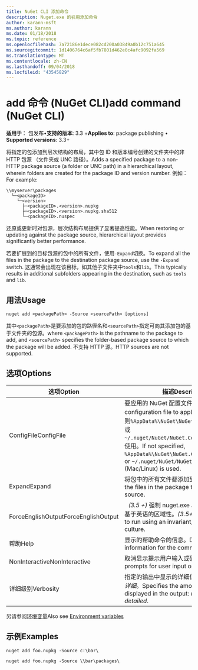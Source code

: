 ```yaml
---
title: NuGet CLI 添加命令
description: Nuget.exe 的引用添加命令
author: karann-msft
ms.author: karann
ms.date: 01/18/2018
ms.topic: reference
ms.openlocfilehash: 7a72186e1dece082cd200a03849a0b12c751a645
ms.sourcegitcommit: 1d1406764c6af5fb7801d462e0c4afc9092fa569
ms.translationtype: MT
ms.contentlocale: zh-CN
ms.lasthandoff: 09/04/2018
ms.locfileid: "43545829"
---
```

# <a name="add-command-nuget-cli"></a><span data-ttu-id="be840-103">add 命令 (NuGet CLI)</span><span class="sxs-lookup"><span data-stu-id="be840-103">add command (NuGet CLI)</span></span>

<span data-ttu-id="be840-104">**适用于**： 包发布&bullet;**支持的版本**: 3.3 +</span><span class="sxs-lookup"><span data-stu-id="be840-104">**Applies to**: package publishing &bullet; **Supported versions**: 3.3+</span></span>

<span data-ttu-id="be840-105">将指定的包添加到层次结构的布局，其中包 ID 和版本编号创建的文件夹中的非 HTTP 包源 （文件夹或 UNC 路径）。</span><span class="sxs-lookup"><span data-stu-id="be840-105">Adds a specified package to a non-HTTP package source (a folder or UNC path) in a hierarchical layout, wherein folders are created for the package ID and version number.</span></span> <span data-ttu-id="be840-106">例如：</span><span class="sxs-lookup"><span data-stu-id="be840-106">For example:</span></span>

    \\myserver\packages
      └─<packageID>
        └─<version>
          ├─<packageID>.<version>.nupkg
          ├─<packageID>.<version>.nupkg.sha512
          └─<packageID>.nuspec

<span data-ttu-id="be840-107">还原或更新时对包源，层次结构布局提供了显著提高性能。</span><span class="sxs-lookup"><span data-stu-id="be840-107">When restoring or updating against the package source, hierarchical layout provides significantly better performance.</span></span>

<span data-ttu-id="be840-108">若要扩展到的目标包源的包中的所有文件，使用`-Expand`切换。</span><span class="sxs-lookup"><span data-stu-id="be840-108">To expand all the files in the package to the destination package source, use the `-Expand` switch.</span></span> <span data-ttu-id="be840-109">这通常会出现在该目标，如其他子文件夹中`tools`和`lib`。</span><span class="sxs-lookup"><span data-stu-id="be840-109">This typically results in additional subfolders appearing in the destination, such as `tools` and `lib`.</span></span>

## <a name="usage"></a><span data-ttu-id="be840-110">用法</span><span class="sxs-lookup"><span data-stu-id="be840-110">Usage</span></span>

```cli
nuget add <packagePath> -Source <sourcePath> [options]
```

<span data-ttu-id="be840-111">其中`<packagePath>`是要添加的包的路径名和`<sourcePath>`指定可向其添加包的基于文件夹的包源。</span><span class="sxs-lookup"><span data-stu-id="be840-111">where `<packagePath>` is the pathname to the package to add, and `<sourcePath>` specifies the folder-based package source to which the package will be added.</span></span> <span data-ttu-id="be840-112">不支持 HTTP 源。</span><span class="sxs-lookup"><span data-stu-id="be840-112">HTTP sources are not supported.</span></span>

## <a name="options"></a><span data-ttu-id="be840-113">选项</span><span class="sxs-lookup"><span data-stu-id="be840-113">Options</span></span>

| <span data-ttu-id="be840-114">选项</span><span class="sxs-lookup"><span data-stu-id="be840-114">Option</span></span> | <span data-ttu-id="be840-115">描述</span><span class="sxs-lookup"><span data-stu-id="be840-115">Description</span></span> |
| --- | --- |
| <span data-ttu-id="be840-116">ConfigFile</span><span class="sxs-lookup"><span data-stu-id="be840-116">ConfigFile</span></span> | <span data-ttu-id="be840-117">要应用的 NuGet 配置文件。</span><span class="sxs-lookup"><span data-stu-id="be840-117">The NuGet configuration file to apply.</span></span> <span data-ttu-id="be840-118">如果未指定，否则`%AppData%\NuGet\NuGet.Config`(Windows) 或`~/.nuget/NuGet/NuGet.Config`(Mac/Linux) 使用。</span><span class="sxs-lookup"><span data-stu-id="be840-118">If not specified, `%AppData%\NuGet\NuGet.Config` (Windows) or `~/.nuget/NuGet/NuGet.Config` (Mac/Linux) is used.</span></span>|
| <span data-ttu-id="be840-119">Expand</span><span class="sxs-lookup"><span data-stu-id="be840-119">Expand</span></span> | <span data-ttu-id="be840-120">将包中的所有文件都添加到包源。</span><span class="sxs-lookup"><span data-stu-id="be840-120">Adds all the files in the package to the package source.</span></span> |
| <span data-ttu-id="be840-121">ForceEnglishOutput</span><span class="sxs-lookup"><span data-stu-id="be840-121">ForceEnglishOutput</span></span> | <span data-ttu-id="be840-122">*（3.5 +)* 强制 nuget.exe 以运行使用固定的、 基于英语的区域性。</span><span class="sxs-lookup"><span data-stu-id="be840-122">*(3.5+)* Forces nuget.exe to run using an invariant, English-based culture.</span></span> |
| <span data-ttu-id="be840-123">帮助</span><span class="sxs-lookup"><span data-stu-id="be840-123">Help</span></span> | <span data-ttu-id="be840-124">显示的帮助命令的信息。</span><span class="sxs-lookup"><span data-stu-id="be840-124">Displays help information for the command.</span></span> |
| <span data-ttu-id="be840-125">NonInteractive</span><span class="sxs-lookup"><span data-stu-id="be840-125">NonInteractive</span></span> | <span data-ttu-id="be840-126">取消显示提示用户输入或确认。</span><span class="sxs-lookup"><span data-stu-id="be840-126">Suppresses prompts for user input or confirmations.</span></span> |
| <span data-ttu-id="be840-127">详细级别</span><span class="sxs-lookup"><span data-stu-id="be840-127">Verbosity</span></span> | <span data-ttu-id="be840-128">指定的输出中显示的详细信息：*正常*，*静默*，*详细*。</span><span class="sxs-lookup"><span data-stu-id="be840-128">Specifies the amount of detail displayed in the output: *normal*, *quiet*, *detailed*.</span></span> |

<span data-ttu-id="be840-129">另请参阅[环境变量](cli-ref-environment-variables.md)</span><span class="sxs-lookup"><span data-stu-id="be840-129">Also see [Environment variables](cli-ref-environment-variables.md)</span></span>

## <a name="examples"></a><span data-ttu-id="be840-130">示例</span><span class="sxs-lookup"><span data-stu-id="be840-130">Examples</span></span>

```cli
nuget add foo.nupkg -Source c:\bar\

nuget add foo.nupkg -Source \\bar\packages\
```
